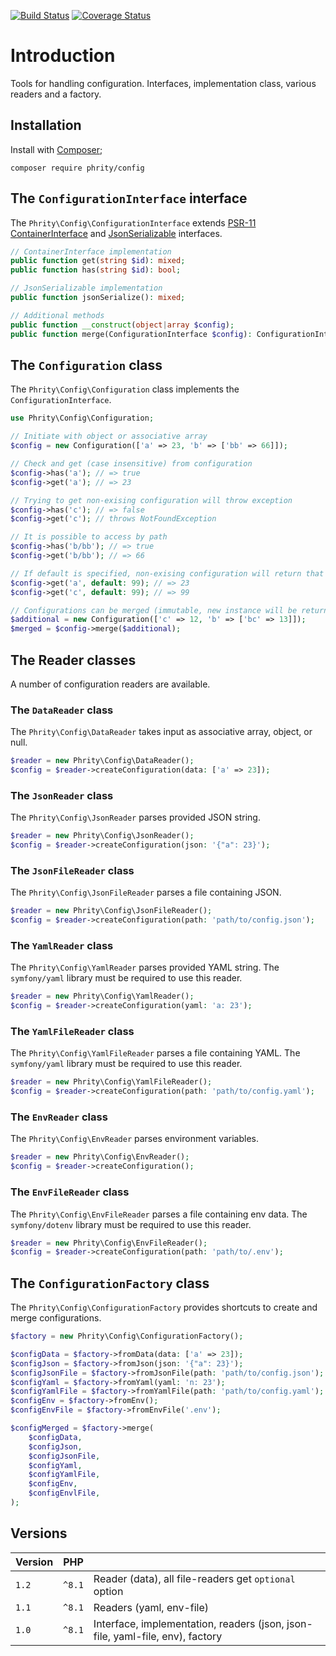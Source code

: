 [![Build Status](https://github.com/sirn-se/phrity-config/actions/workflows/acceptance.yml/badge.svg)](https://github.com/sirn-se/phrity-config/actions)
[![Coverage Status](https://coveralls.io/repos/github/sirn-se/phrity-config/badge.svg?branch=main)](https://coveralls.io/github/sirn-se/phrity-config?branch=main)

# Introduction

Tools for handling configuration.
Interfaces, implementation class, various readers and a factory.

## Installation

Install with [Composer](https://getcomposer.org/);
```
composer require phrity/config
```

## The `ConfigurationInterface` interface

The `Phrity\Config\ConfigurationInterface` extends
[PSR-11 ContainerInterface](https://www.php-fig.org/psr/psr-11/) and
[JsonSerializable](https://www.php.net/manual/en/class.jsonserializable) interfaces.

```php
// ContainerInterface implementation
public function get(string $id): mixed;
public function has(string $id): bool;

// JsonSerializable implementation
public function jsonSerialize(): mixed;

// Additional methods
public function __construct(object|array $config);
public function merge(ConfigurationInterface $config): ConfigurationInterface;
```

## The `Configuration` class

The `Phrity\Config\Configuration` class implements the `ConfigurationInterface`.

```php
use Phrity\Config\Configuration;

// Initiate with object or associative array
$config = new Configuration(['a' => 23, 'b' => ['bb' => 66]]);

// Check and get (case insensitive) from configuration
$config->has('a'); // => true
$config->get('a'); // => 23

// Trying to get non-exising configuration will throw exception
$config->has('c'); // => false
$config->get('c'); // throws NotFoundException

// It is possible to access by path
$config->has('b/bb'); // => true
$config->get('b/bb'); // => 66

// If default is specified, non-exising configuration will return that value instead of throwing exception
$config->get('a', default: 99); // => 23
$config->get('c', default: 99); // => 99

// Configurations can be merged (immutable, new instance will be returned)
$additional = new Configuration(['c' => 12, 'b' => ['bc' => 13]]);
$merged = $config->merge($additional);
```

## The Reader classes

A number of configuration readers are available.

### The `DataReader` class

The `Phrity\Config\DataReader` takes input as associative array, object, or null.

```php
$reader = new Phrity\Config\DataReader();
$config = $reader->createConfiguration(data: ['a' => 23]);
```

### The `JsonReader` class

The `Phrity\Config\JsonReader` parses provided JSON string.

```php
$reader = new Phrity\Config\JsonReader();
$config = $reader->createConfiguration(json: '{"a": 23}');
```

### The `JsonFileReader` class

The `Phrity\Config\JsonFileReader` parses a file containing JSON.

```php
$reader = new Phrity\Config\JsonFileReader();
$config = $reader->createConfiguration(path: 'path/to/config.json');
```

### The `YamlReader` class

The `Phrity\Config\YamlReader` parses provided YAML string.
The `symfony/yaml` library must be required to use this reader.

```php
$reader = new Phrity\Config\YamlReader();
$config = $reader->createConfiguration(yaml: 'a: 23');
```

### The `YamlFileReader` class

The `Phrity\Config\YamlFileReader` parses a file containing YAML.
The `symfony/yaml` library must be required to use this reader.

```php
$reader = new Phrity\Config\YamlFileReader();
$config = $reader->createConfiguration(path: 'path/to/config.yaml');
```

### The `EnvReader` class

The `Phrity\Config\EnvReader` parses environment variables.

```php
$reader = new Phrity\Config\EnvReader();
$config = $reader->createConfiguration();
```

### The `EnvFileReader` class

The `Phrity\Config\EnvFileReader` parses a file containing env data.
The `symfony/dotenv` library must be required to use this reader.

```php
$reader = new Phrity\Config\EnvFileReader();
$config = $reader->createConfiguration(path: 'path/to/.env');
```

## The `ConfigurationFactory` class

The `Phrity\Config\ConfigurationFactory` provides shortcuts to create and merge configurations.

```php
$factory = new Phrity\Config\ConfigurationFactory();

$configData = $factory->fromData(data: ['a' => 23]);
$configJson = $factory->fromJson(json: '{"a": 23}');
$configJsonFile = $factory->fromJsonFile(path: 'path/to/config.json');
$configYaml = $factory->fromYaml(yaml: 'n: 23');
$configYamlFile = $factory->fromYamlFile(path: 'path/to/config.yaml');
$configEnv = $factory->fromEnv();
$configEnvFile = $factory->fromEnvFile('.env');

$configMerged = $factory->merge(
    $configData,
    $configJson,
    $configJsonFile,
    $configYaml,
    $configYamlFile,
    $configEnv,
    $configEnvlFile,
);
```


## Versions

| Version | PHP | |
| --- | --- | --- |
| `1.2` | `^8.1` | Reader (data), all file-readers get `optional` option |
| `1.1` | `^8.1` | Readers (yaml, env-file) |
| `1.0` | `^8.1` | Interface, implementation, readers (json, json-file, yaml-file, env), factory |
